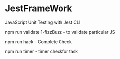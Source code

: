 # JestFrameWork
JavaScript Unit Testing with Jest CLI

npm run validate 1-fizzBuzz - to validate particular JS

npm run hack - Complete Check

npm run timer - timer checkfor task

